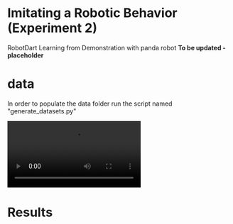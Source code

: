 # Imitating a Robotic Behavior (Experiment 2)
RobotDart Learning from Demonstration with panda robot
**To be updated - placeholder**



# data
In order to populate the data folder run the script named "generate_datasets.py"

![](media/videos/spiral_demo.mp4)
# Results
